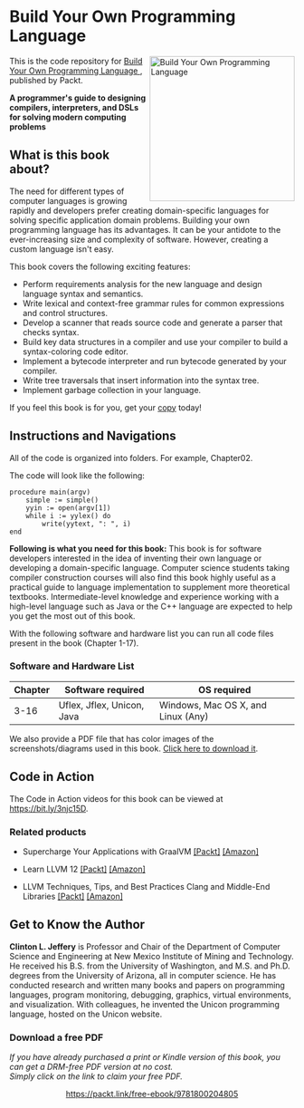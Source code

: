 # Build Your Own Programming Language 

<a href="https://www.packtpub.com/programming/build-your-own-programming-language?utm_source=github&utm_medium=repository&utm_campaign=9781800204805"><img src="https://static.packt-cdn.com/products/9781800204805/cover/smaller" alt="Build Your Own Programming Language " height="256px" align="right"></a>

This is the code repository for [Build Your Own Programming Language ](https://www.packtpub.com/programming/build-your-own-programming-language?utm_source=github&utm_medium=repository&utm_campaign=9781800204805), published by Packt.

**A programmer's guide to designing compilers, interpreters, and DSLs for solving modern computing problems**

## What is this book about?
The need for different types of computer languages is growing rapidly and developers prefer creating domain-specific languages for solving specific application domain problems. Building your own programming language has its advantages. It can be your antidote to the ever-increasing size and complexity of software. However, creating a custom language isn't easy. 

This book covers the following exciting features:
- Perform requirements analysis for the new language and design language syntax and semantics.
- Write lexical and context-free grammar rules for common expressions and control structures.
- Develop a scanner that reads source code and generate a parser that checks syntax.
- Build key data structures in a compiler and use your compiler to build a syntax-coloring code editor.
- Implement a bytecode interpreter and run bytecode generated by your compiler.
- Write tree traversals that insert information into the syntax tree.
- Implement garbage collection in your language.

If you feel this book is for you, get your [copy](https://www.amazon.com/dp/1800204809) today!


## Instructions and Navigations
All of the code is organized into folders. For example, Chapter02.

The code will look like the following:
```
procedure main(argv)
    simple := simple()
    yyin := open(argv[1])
    while i := yylex() do
        write(yytext, ": ", i)
end
```

**Following is what you need for this book:**
This book is for software developers interested in the idea of inventing their own language or developing a domain-specific language. Computer science students taking compiler construction courses will also find this book highly useful as a practical guide to language implementation to supplement more theoretical textbooks. Intermediate-level knowledge and experience working with a high-level language such as Java or the C++ language are expected to help you get the most out of this book.

With the following software and hardware list you can run all code files present in the book (Chapter 1-17).
### Software and Hardware List
| Chapter | Software required | OS required |
| -------- | ------------------------------------ | ----------------------------------- |
| 3-16 | Uflex, Jflex, Unicon, Java | Windows, Mac OS X, and Linux (Any) |

We also provide a PDF file that has color images of the screenshots/diagrams used in this book. [Click here to download it](https://static.packt-cdn.com/downloads/9781800204805_ColorImages.pdf).

## Code in Action
The Code in Action videos for this book can be viewed at https://bit.ly/3njc15D.

### Related products
* Supercharge Your Applications with GraalVM  [[Packt]](https://www.packtpub.com/product/supercharge-your-applications-with-graalvm/9781800564909?utm_source=github&utm_medium=repository&utm_campaign=9781800564909) [[Amazon]](https://www.amazon.com/dp/1800564902)

* Learn LLVM 12  [[Packt]](https://www.packtpub.com/product/learn-llvm-12/9781839213502?utm_source=github&utm_medium=repository&utm_campaign=9781839213502) [[Amazon]](https://www.amazon.com/dp/1839213507)

* LLVM Techniques, Tips, and Best Practices Clang and Middle-End Libraries  [[Packt]](https://www.packtpub.com/product/llvm-techniques-tips-and-best-practices-clang-and-middle-end-libraries/9781838824952?utm_source=github&utm_medium=repository&utm_campaign=9781838824952) [[Amazon]](https://www.amazon.com/dp/1838824952)


## Get to Know the Author
**Clinton L. Jeffery**
is Professor and Chair of the Department of Computer Science and Engineering at New Mexico Institute of Mining and Technology. He received his B.S. from the University of Washington, and M.S. and Ph.D. degrees from the University of Arizona, all in computer science. He has conducted research and written many books and papers on programming languages, program monitoring, debugging, graphics, virtual environments, and visualization. With colleagues, he invented the Unicon programming language, hosted on the Unicon website.

### Download a free PDF

 <i>If you have already purchased a print or Kindle version of this book, you can get a DRM-free PDF version at no cost.<br>Simply click on the link to claim your free PDF.</i>
<p align="center"> <a href="https://packt.link/free-ebook/9781800204805">https://packt.link/free-ebook/9781800204805 </a> </p>